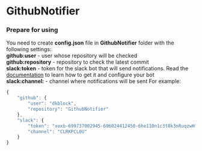 # GithubNotifier

### Prepare for using
You need to create **config.json** file in **GithubNotifier** folder with the following settings:  
**github:user** - user whose repository will be checked  
**github:repository** - repository to check the latest commit  
**slack:token** - token for the slack bot that will send notifications. Read the [documentation](https://api.slack.com/bot-users) to learn how to get it and configure your bot  
**slack:channel:** - сhannel where notifications will be sent
For example:
```javascript
{
    "github": {
        "user": "dkblock",
        "repository": "GithubNotifier"
    },
    "slack": {
        "token": "xoxb-699737002945-696024412450-6he11On1c3t8k3nRuqzwHfQXF8H4Xgx",
        "channel": "CLRKPCL0U"
    }
}
```


